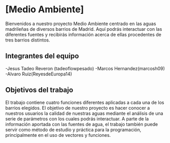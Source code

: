 # [Medio Ambiente]
Bienvenidos a nuestro proyecto Medio Ambiente centrado en las aguas madrileñas de diversos barrios de Madrid. 
Aquí podrás interactuar con las diferentes fuentes y recibirás información acerca de ellas procedentes de tres barrios
distintos. 

## Integrantes del equipo
-Jesus Tadeo Reveron (tadeoflowpesado)
-Marcos Hernandez(marcosh09)
-Alvaro Ruiz(ReyesdeEuropa14)

## Objetivos del trabajo
El trabajo contiene cuatro funciones diferentes aplicadas a cada una de los barrios elegidos. El objetivo de nuestro proyecto
es hacer conocer a nuestros usuarios la calidad de nuestras aguas mediante el análisis de una serie de parámetros con los cuales
podrás interactuar. 
A parte de la información aportada con las fuentes de agua, el trabajo también puede servir como método de estudio y práctica para 
la programación, principalmente en el uso de vectores y funciones. 

